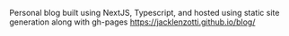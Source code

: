 Personal blog built using NextJS, Typescript, and hosted using static site generation along with gh-pages
https://jacklenzotti.github.io/blog/
